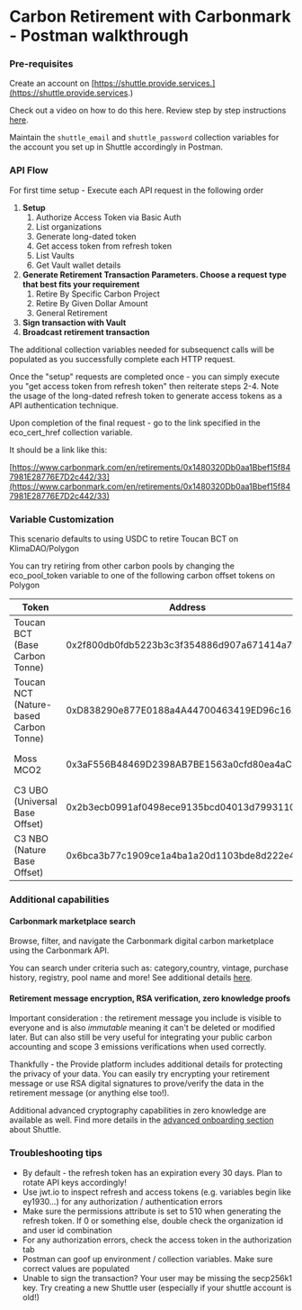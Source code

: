 # Carbon Retirement with Carbonmark - Postman walkthrough

### Pre-requisites

Create an account on [https://shuttle.provide.services.](https://shuttle.provide.services.)

Check out a video on how to do this here. Review step by step instructions [here](../auth/eco-api-shuttle-onboarding.md).

Maintain the ```shuttle_email``` and ```shuttle_password``` collection variables for the account you set up in Shuttle accordingly in Postman.

### API Flow

For first time setup - Execute each API request in the following order

1. **Setup**
    1. Authorize Access Token via Basic Auth
    2. List organizations
    3. Generate long-dated token
    4. Get access token from refresh token
    5. List Vaults
    6. Get Vault wallet details
2. **Generate Retirement Transaction Parameters. Choose a request type that best fits your requirement**
    1. Retire By Specific Carbon Project
    2. Retire By Given Dollar Amount
    3. General Retirement
3. **Sign transaction with Vault**
4. **Broadcast retirement transaction**

The additional collection variables needed for subsequenct calls will be populated as you successfully complete each HTTP request.

Once the "setup" requests are completed once - you can simply execute you "get access token from refresh token" then reiterate steps 2-4. Note the usage of the long-dated refresh token to generate access tokens as a API authentication technique.

Upon completion of the final request - go to the link specified in the eco_cert_href collection variable.

It should be a link like this:

[https://www.carbonmark.com/en/retirements/0x1480320Db0aa1Bbef15f847981E28776E7D2c442/33](https://www.carbonmark.com/en/retirements/0x1480320Db0aa1Bbef15f847981E28776E7D2c442/33)


### Variable Customization

This scenario defaults to using USDC to retire Toucan BCT on KlimaDAO/Polygon

You can try retiring from other carbon pools by changing the eco_pool_token variable to one of the following carbon offset tokens on Polygon

| **Token** | **Address** | **Project Token** |
| --- | --- | --- |
| Toucan BCT (Base Carbon Tonne) | 0x2f800db0fdb5223b3c3f354886d907a671414a7f | See addresses listed [https://carbon.klimadao.finance/bct](https://carbon.klimadao.finance/bct) |
| Toucan NCT (Nature-based Carbon Tonne) | 0xD838290e877E0188a4A44700463419ED96c16107 | See addresses listed [https://carbon.klimadao.finance/nct](https://carbon.klimadao.finance/nct) |
| Moss MCO2 | 0x3aF556B48469D2398AB7BE1563a0cfd80ea4aC84 |  See addresses listed [https://carbon.klimadao.finance/nbo](https://carbon.klimadao.finance/nbo) |
| C3 UBO (Universal Base Offset) | 0x2b3ecb0991af0498ece9135bcd04013d7993110c | See addresses listed [https://carbon.klimadao.finance/](https://carbon.klimadao.finance/ubo) |
| C3 NBO (Nature Base Offset) | 0x6bca3b77c1909ce1a4ba1a20d1103bde8d222e48 | See addresses listed [https://carbon.klimadao.finance/nbo](https://carbon.klimadao.finance/nbo) |

### Additional capabilities

#### Carbonmark marketplace search

Browse, filter, and navigate the Carbonmark digital carbon marketplace using the Carbonmark API.

You can search under criteria such as: category,country, vintage, purchase history, registry, pool name and more! See additional details [here](https://github.com/KlimaDAO/klimadao/tree/staging/carbonmark-api).

#### Retirement message encryption, RSA verification, zero knowledge proofs

Important consideration : the retirement message you include is visible to everyone and is also <i>immutable</i> meaning it can't be deleted or modified later. But can also still be very useful for integrating your public carbon accounting and scope 3 emissions verifications when used correctly.

Thankfully - the Provide platform includes additional details for protecting the privacy of your data. You can easily try encrypting your retirement message or use RSA digital signatures to prove/verify the data in the retirement message (or anything else too!).

Additional advanced cryptography capabilities in zero knowledge are available as well. Find more details in the  [advanced onboarding section](../auth/eco-api-shuttle-onboarding.md#advanced-onboarding) about Shuttle.

### Troubleshooting tips

- By default - the refresh token has an expiration every 30 days. Plan to rotate API keys accordingly!
- Use jwt.io to inspect refresh and access tokens (e.g. variables begin like ey1930...) for any authorization / authentication errors
- Make sure the permissions attribute is set to 510 when generating the refresh token. If 0 or something else, double check the organization id and user id combination
- For any authorization errors, check the access token in the authorization tab
- Postman can goof up environment / collection variables. Make sure correct values are populated
- Unable to sign the transaction? Your user may be missing the secp256k1 key. Try creating a new Shuttle user (especially if your shuttle account is old!)